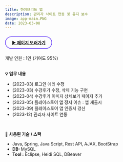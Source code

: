 ```yaml
---
title: 하이브리드 앱
description: 관리자 사이트 연동 및 유지 보수
image: app-main.PNG
date: 2023-03-08
---
```

<br>
<!-- 페이지 보러가기 -->
<a href="https://www.mambo-academy.com/customer_app/review" style="border: 2px solid #724CF9; border-radius: 30px;padding: 10px 20px;"><b>▶ 페이지 보러가기</b></a><br/><br/>

<!-- 글 내용 -->
개발 인원 : 1인 (기여도 95%) <br/><br/>

<!-- 업무 내용 -->
<b>💡 업무 내용</b><br/>
<ul>
    <li>(2023-03) 로그인 에러 수정</li>
    <li>(2023-03) 수강후기 수정, 삭제 기능 구현</li>
    <li>(2023-04) 수강후기 이미지 상세보기 페이지 추가</li>
    <li>(2023-05) 플레이스토어 앱 정지 이슈 : 앱 재출시 </li>
    <li>(2023-09) 플레이스토어 앱 인증서 갱신 </li>
    <li>(2023-12) 관리자 사이트 연동 </li>
</ul>
<br/>

<!-- 기술 스택 -->
<b>📌 사용된 기술 / 스택</b><br/> 
<ul>
    <li>Java, Spring, Java Script, Rest API, AJAX, BootStrap</li>
    <li><b>DB:</b> MySQL</li>
    <li><b>Tool :</b> Eclipse, Heidi SQL, DBeaver</li>
</ul>
<br/>


